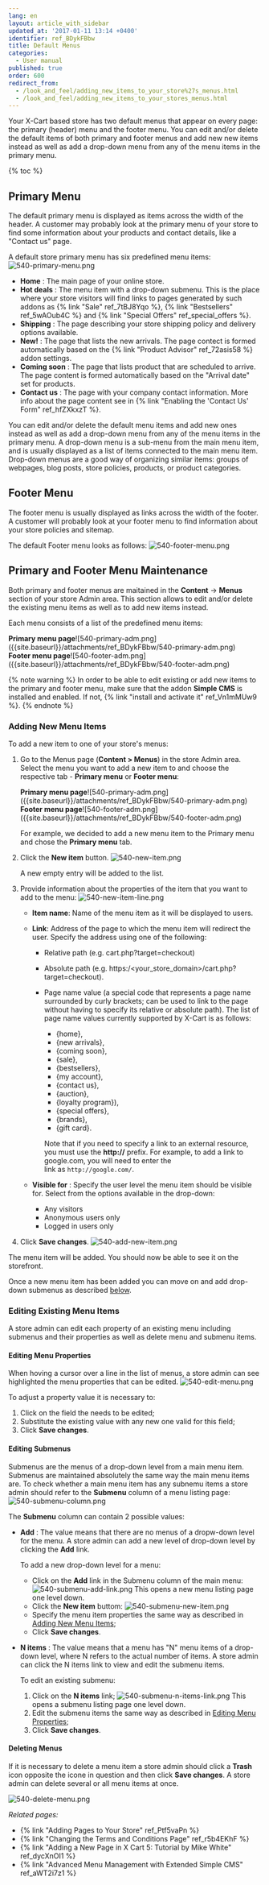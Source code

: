 ```yaml
---
lang: en
layout: article_with_sidebar
updated_at: '2017-01-11 13:14 +0400'
identifier: ref_BDykFBbw
title: Default Menus
categories:
  - User manual
published: true
order: 600
redirect_from:
  - /look_and_feel/adding_new_items_to_your_store%27s_menus.html
  - /look_and_feel/adding_new_items_to_your_stores_menus.html
---
```

Your X-Cart based store has two default menus that appear on every page: the primary (header) menu and the footer menu. You can edit and/or delete the default items of both primary and footer menus and add new new items instead as well as add a drop-down menu from any of the menu items in the primary menu.

{% toc %}

## Primary Menu

The default primary menu is displayed as items across the width of the header. A customer may probably look at the primary menu of your store to find some information about your products and contact details, like a "Contact us" page.

A default store primary menu has six predefined menu items:
![540-primary-menu.png]({{site.baseurl}}/attachments/ref_BDykFBbw/540-primary-menu.png)

* **Home** : The main page of your online store.
* **Hot deals** : The menu item with a drop-down submenu. This is the place where your store visitors will find links to pages generated by such addons as {% link "Sale" ref_7tBJ8Yqo %}, {% link "Bestsellers" ref_5wAOub4C %} and {% link "Special Offers" ref_special_offers %}.
* **Shipping** : The page describing your store shipping policy and delivery options available.
* **New!** : The page that lists the new arrivals. The page contect is formed automatically based on the {% link "Product Advisor" ref_72asis58 %} addon settings. 
* **Coming soon** : The page that lists product that are scheduled to arrive. The page content is formed automatically based on the "Arrival date" set for products.
* **Contact us** : The page with your company contact information. More info about the page content see in {% link "Enabling the 'Contact Us' Form" ref_hfZXkxzT %}.

You can edit and/or delete the default menu items and add new ones instead as well as add a drop-down menu from any of the menu items in the primary menu. A drop-down menu is a sub-menu from the main menu item, and is usually displayed as a list of items connected to the main menu item. Drop-down menus are a good way of organizing similar items: groups of webpages, blog posts, store policies, products, or product categories. 

## Footer Menu

The footer menu is usually displayed as links across the width of the footer. A customer will probably look at your footer menu to find information about your store policies and sitemap.

The default Footer menu looks as follows:
![540-footer-menu.png]({{site.baseurl}}/attachments/ref_BDykFBbw/540-footer-menu.png)

## Primary and Footer Menu Maintenance

Both primary and footer menus are maitained in the **Content** -> **Menus** section of your store Admin area. This section allows to edit and/or delete the existing menu items as well as to add new items instead. 

Each menu consists of a list of the predefined menu items:
<div class="ui stackable two column grid">
  <div class="column" markdown="span"><b>Primary menu page</b>![540-primary-adm.png]({{site.baseurl}}/attachments/ref_BDykFBbw/540-primary-adm.png)</div>
  <div class="column" markdown="span"><b>Footer menu page</b>![540-footer-adm.png]({{site.baseurl}}/attachments/ref_BDykFBbw/540-footer-adm.png)</div>
</div>

{% note warning %}
In order to be able to edit existing or add new items to the primary and footer menu, make sure that the addon **Simple CMS** is installed and enabled. If not, {% link "install and activate it" ref_Vn1mMUw9 %}.
{% endnote %}

### Adding New Menu Items

To add a new item to one of your store's menus:

1.  Go to the Menus page (**Content > Menus**) in the store Admin area. Select the menu you want to add a new item to and choose the respective tab - **Primary menu** or **Footer menu**:
    <div class="ui stackable two column grid">
      <div class="column" markdown="span"><b>Primary menu page</b>![540-primary-adm.png]({{site.baseurl}}/attachments/ref_BDykFBbw/540-primary-adm.png)</div>
      <div class="column" markdown="span"><b>Footer menu page</b>![540-footer-adm.png]({{site.baseurl}}/attachments/ref_BDykFBbw/540-footer-adm.png)</div>
    </div>
    
    For example, we decided to add a new menu item to the Primary menu and chose the **Primary menu** tab.
    
2.  Click the **New item** button.
    ![540-new-item.png]({{site.baseurl}}/attachments/ref_BDykFBbw/540-new-item.png)
    
    A new empty entry will be added to the list. 
    
3.  Provide information about the properties of the item that you want to add to the menu:
    ![540-new-item-line.png]({{site.baseurl}}/attachments/ref_BDykFBbw/540-new-item-line.png)
    *   **Item name**: Name of the menu item as it will be displayed to users.
    *   **Link**: <a id="menu-item-link"></a>Address of the page to which the menu item will redirect the user. 
           Specify the address using one of the following:
           * Relative path (e.g. cart.php?target=checkout)
           * Absolute path (e.g. https:/<your_store_domain>/cart.php?target=checkout).
           * Page name value (a special code that represents a page name surrounded by curly brackets; can be used to link to the page without having to specify its relative or absolute path). The list of page name values currently supported by X-Cart is as follows:
             - {home}, 
             - {new arrivals}, 
             - {coming soon}, 
             - {sale}, 
             - {bestsellers}, 
             - {my account}, 
             - {contact us}, 
             - {auction}, 
             - {loyalty program}),
             - {special offers},
             - {brands},
             - {gift card}.

             Note that if you need to specify a link to an external resource, you must use the **http://** prefix. For example, to add a link to google.com, you will need to enter the link as `http://google.com/`.
        
     * **Visible for** : Specify the user level the menu item should be visible for. Select from the options available in the drop-down:
       * Any visitors
       * Anonymous users only
       * Logged in users only
     
4.  Click **Save changes**.
    ![540-add-new-item.png]({{site.baseurl}}/attachments/ref_BDykFBbw/540-add-new-item.png)

The menu item will be added. You should now be able to see it on the storefront.

Once a new menu item has been added you can move on and add drop-down submenus as described [below](https://kb.x-cart.com/look_and_feel/navigation/adding_new_items_to_your_stores_menus.html#editing-submenus "Default Menus"). 

### Editing Existing Menu Items

A store admin can edit each property of an existing menu including submenus and their properties as well as delete menu and submenu items.

#### Editing Menu Properties

When hoving a cursor over a line in the list of menus, a store admin can see highlighted the menu properties that can be edited. 
![540-edit-menu.png]({{site.baseurl}}/attachments/ref_BDykFBbw/540-edit-menu.png)

To adjust a property value it is necessary to:
1. Click on the field the needs to be edited;
2. Substitute the existing value with any new one valid for this field;
3. Click **Save changes**.

#### Editing Submenus

Submenus are the menus of a drop-down level from a main menu item. Submenus are maintained absolutely the same way the main menu items are. To check whether a main menu item has any subnemu items a store admin should refer to the **Submenu** column of a menu listing page:
![540-submenu-column.png]({{site.baseurl}}/attachments/ref_BDykFBbw/540-submenu-column.png)

The **Submenu** column can contain 2 possible values:

* **Add** : The value means that there are no menus of a dropw-down level for the menu. A store admin can add a new level of drop-down level by clicking the **Add** link.
  
  To add a new drop-down level for a menu:
  * Click on the **Add** link in the Submenu column of the main menu:
    ![540-submenu-add-link.png]({{site.baseurl}}/attachments/ref_BDykFBbw/540-submenu-add-link.png)
    This opens a new menu listing page one level down.
  * Click the **New item** buttom:
    ![540-submenu-new-item.png]({{site.baseurl}}/attachments/ref_BDykFBbw/540-submenu-new-item.png)
  * Specify the menu item properties the same way as described in [Adding New Menu Items](https://kb.x-cart.com/look_and_feel/navigation/adding_new_items_to_your_stores_menus.html#adding-new-menu-items "Default Menus");
  * Click **Save changes**.
  
* **N items** : The value means that a menu has "N" menu items of a drop-down level, where N refers to the actual number of items. A store admin can click the N items link to view and edit the submenu items. 

   To edit an existing submenu:
   1. Click on the **N items** link;
      ![540-submenu-n-items-link.png]({{site.baseurl}}/attachments/ref_BDykFBbw/540-submenu-n-items-link.png)
      This opens a submenu listing page one level down.
   2. Edit the submenu items the same way as described in [Editing Menu Properties](https://kb.x-cart.com/look_and_feel/navigation/adding_new_items_to_your_stores_menus.html#editing-menu-properties "Default Menus");
   3. Click **Save changes**.

#### Deleting Menus

If it is necessary to delete a menu item a store admin should click a **Trash** icon opposite the icone in question and then click **Save changes**. A store admin can delete several or all menu items at once. 

![540-delete-menu.png]({{site.baseurl}}/attachments/ref_BDykFBbw/540-delete-menu.png)


_Related pages:_

*   {% link "Adding Pages to Your Store" ref_Ptf5vaPn %}
*   {% link "Changing the Terms and Conditions Page" ref_r5b4EKhF %}
*   {% link "Adding a New Page in X Cart 5: Tutorial by Mike White" ref_dycXnOI1 %}
*   {% link "Advanced Menu Management with Extended Simple CMS" ref_aWT2i7z1 %}
